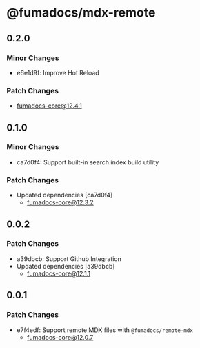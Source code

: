 # @fumadocs/mdx-remote

## 0.2.0

### Minor Changes

- e6e1d9f: Improve Hot Reload

### Patch Changes

- fumadocs-core@12.4.1

## 0.1.0

### Minor Changes

- ca7d0f4: Support built-in search index build utility

### Patch Changes

- Updated dependencies [ca7d0f4]
  - fumadocs-core@12.3.2

## 0.0.2

### Patch Changes

- a39dbcb: Support Github Integration
- Updated dependencies [a39dbcb]
  - fumadocs-core@12.1.1

## 0.0.1

### Patch Changes

- e7f4edf: Support remote MDX files with `@fumadocs/remote-mdx`
  - fumadocs-core@12.0.7

